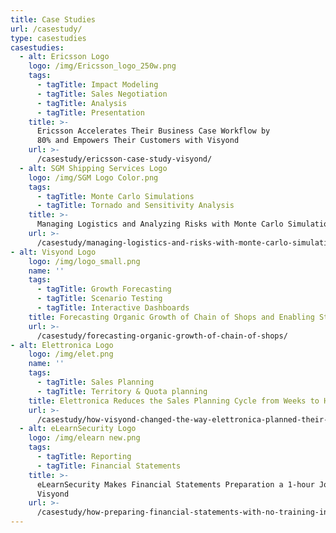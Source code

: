```yaml
---
title: Case Studies
url: /casestudy/
type: casestudies
casestudies:
  - alt: Ericsson Logo
    logo: /img/Ericsson_logo_250w.png
    tags:
      - tagTitle: Impact Modeling
      - tagTitle: Sales Negotiation
      - tagTitle: Analysis
      - tagTitle: Presentation
    title: >-
      Ericsson Accelerates Their Business Case Workflow by
      80% and Empowers Their Customers with Visyond
    url: >-
      /casestudy/ericsson-case-study-visyond/
  - alt: SGM Shipping Services Logo
    logo: /img/SGM Logo Color.png  
    tags:
      - tagTitle: Monte Carlo Simulations
      - tagTitle: Tornado and Sensitivity Analysis      
    title: >-
      Managing Logistics and Analyzing Risks with Monte Carlo Simulations
    url: >-
      /casestudy/managing-logistics-and-risks-with-monte-carlo-simulations-sgm-shipping-services/
- alt: Visyond Logo
    logo: /img/logo_small.png
    name: ''
    tags:
      - tagTitle: Growth Forecasting
      - tagTitle: Scenario Testing
      - tagTitle: Interactive Dashboards     
    title: Forecasting Organic Growth of Chain of Shops and Enabling Stakeholders to Independently Test Scenarios
    url: >-
      /casestudy/forecasting-organic-growth-of-chain-of-shops/
- alt: Elettronica Logo
    logo: /img/elet.png
    name: ''
    tags:
      - tagTitle: Sales Planning
      - tagTitle: Territory & Quota planning
    title: Elettronica Reduces the Sales Planning Cycle from Weeks to Hours
    url: >-
      /casestudy/how-visyond-changed-the-way-elettronica-planned-their-sales-and-shortened-the-process-from-weeks-to-hours/
  - alt: eLearnSecurity Logo
    logo: /img/elearn new.png
    tags:
      - tagTitle: Reporting
      - tagTitle: Financial Statements
    title: >-
      eLearnSecurity Makes Financial Statements Preparation a 1-hour Job with
      Visyond
    url: >-
      /casestudy/how-preparing-financial-statements-with-no-training-in-finance-became-a-1-hour-job/
---
```


